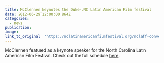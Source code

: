 ```yaml
---
title: McClennen keynotes the Duke-UNC Latin American Film festival
date: 2012-06-29T12:00:00.864Z
categories: 
  - news
publication:
image:
link_to_original: 'https://nclatinamericanfilmfestival.org/nclaff-conversations/'
---
```


McClennen featured as a keynote speaker for the North Carolina Latin American Film Festival. Check out the full schedule [here](https://nclatinamericanfilmfestival.org/nclaff-conversations/).